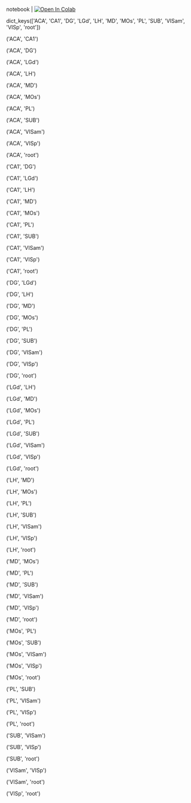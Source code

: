 notebook | [![Open In Colab](https://colab.research.google.com/assets/colab-badge.svg)](https://colab.research.google.com/github/ugurcancakal/spike_jitter_analysis/blob/master/spike_jitter.ipynb)

dict_keys(['ACA', 'CA1', 'DG', 'LGd', 'LH', 'MD', 'MOs', 'PL', 'SUB', 'VISam', 'VISp', 'root'])

('ACA', 'CA1')

('ACA', 'DG')

('ACA', 'LGd')

('ACA', 'LH')

('ACA', 'MD')

('ACA', 'MOs')

('ACA', 'PL')

('ACA', 'SUB')

('ACA', 'VISam')

('ACA', 'VISp')

('ACA', 'root')

('CA1', 'DG')

('CA1', 'LGd')

('CA1', 'LH')

('CA1', 'MD')

('CA1', 'MOs')

('CA1', 'PL')

('CA1', 'SUB')

('CA1', 'VISam')

('CA1', 'VISp')

('CA1', 'root')

('DG', 'LGd')

('DG', 'LH')

('DG', 'MD')

('DG', 'MOs')

('DG', 'PL')

('DG', 'SUB')

('DG', 'VISam')

('DG', 'VISp')

('DG', 'root')

('LGd', 'LH')

('LGd', 'MD')

('LGd', 'MOs')

('LGd', 'PL')

('LGd', 'SUB')

('LGd', 'VISam')

('LGd', 'VISp')

('LGd', 'root')

('LH', 'MD')

('LH', 'MOs')

('LH', 'PL')

('LH', 'SUB')

('LH', 'VISam')

('LH', 'VISp')

('LH', 'root')

('MD', 'MOs')

('MD', 'PL')

('MD', 'SUB')

('MD', 'VISam')

('MD', 'VISp')

('MD', 'root')

('MOs', 'PL')

('MOs', 'SUB')

('MOs', 'VISam')

('MOs', 'VISp')

('MOs', 'root')

('PL', 'SUB')

('PL', 'VISam')

('PL', 'VISp')

('PL', 'root')

('SUB', 'VISam')

('SUB', 'VISp')

('SUB', 'root')

('VISam', 'VISp')

('VISam', 'root')

('VISp', 'root')
